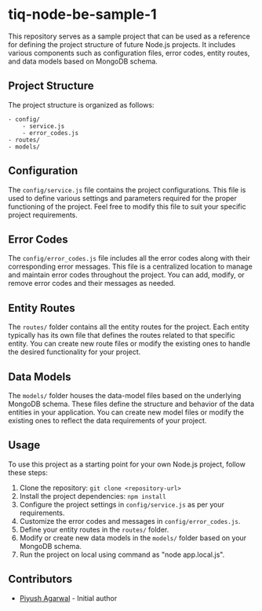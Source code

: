 # tiq-node-be-sample-1

This repository serves as a sample project that can be used as a reference for defining the project structure of future Node.js projects. It includes various components such as configuration files, error codes, entity routes, and data models based on MongoDB schema.

## Project Structure

The project structure is organized as follows:

```
- config/
    - service.js
    - error_codes.js
- routes/
- models/
```

## Configuration

The `config/service.js` file contains the project configurations. This file is used to define various settings and parameters required for the proper functioning of the project. Feel free to modify this file to suit your specific project requirements.

## Error Codes

The `config/error_codes.js` file includes all the error codes along with their corresponding error messages. This file is a centralized location to manage and maintain error codes throughout the project. You can add, modify, or remove error codes and their messages as needed.

## Entity Routes

The `routes/` folder contains all the entity routes for the project. Each entity typically has its own file that defines the routes related to that specific entity. You can create new route files or modify the existing ones to handle the desired functionality for your project.

## Data Models

The `models/` folder houses the data-model files based on the underlying MongoDB schema. These files define the structure and behavior of the data entities in your application. You can create new model files or modify the existing ones to reflect the data requirements of your project.

## Usage

To use this project as a starting point for your own Node.js project, follow these steps:

1. Clone the repository: `git clone <repository-url>`
2. Install the project dependencies: `npm install`
3. Configure the project settings in `config/service.js` as per your requirements.
4. Customize the error codes and messages in `config/error_codes.js`.
5. Define your entity routes in the `routes/` folder.
6. Modify or create new data models in the `models/` folder based on your MongoDB schema.
7. Run the project on local using command as "node app.local.js".

## Contributors

- [Piyush Agarwal](https://github.com/piyushcompanybench) - Initial author
